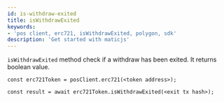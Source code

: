 ```yaml
---
id: is-withdraw-exited
title: isWithdrawExited
keywords: 
- 'pos client, erc721, isWithdrawExited, polygon, sdk'
description: 'Get started with maticjs'
---
```


`isWithdrawExited` method check if a withdraw has been exited. It returns boolean value.

```
const erc721Token = posClient.erc721(<token address>);

const result = await erc721Token.isWithdrawExited(<exit tx hash>);

```

